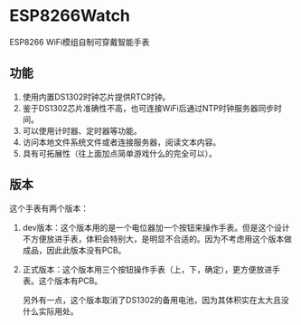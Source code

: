 # ESP8266Watch
ESP8266 WiFi模组自制可穿戴智能手表

## 功能
1. 使用内置DS1302时钟芯片提供RTC时钟。
2. 鉴于DS1302芯片准确性不高，也可连接WiFi后通过NTP时钟服务器同步时间。
3. 可以使用计时器、定时器等功能。
4. 访问本地文件系统文件或者连接服务器，阅读文本内容。
5. 具有可拓展性（往上面加点简单游戏什么的完全可以）。

## 版本

这个手表有两个版本：

1. dev版本：这个版本用的是一个电位器加一个按钮来操作手表。但是这个设计不方便放进手表，体积会特别大，是明显不合适的。因为不考虑用这个版本做成品，因此此版本没有PCB。

2. 正式版本：这个版本用三个按钮操作手表（上，下，确定），更方便放进手表。这个版本有PCB。

   另外有一点，这个版本取消了DS1302的备用电池，因为其体积实在太大且没什么实际用处。


